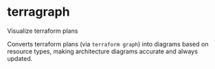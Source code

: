 # terragraph
Visualize terraform plans

Converts terraform plans (via `terraform graph`) into diagrams based on resource types, making architecture diagrams accurate and always updated.
